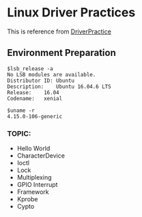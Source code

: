 # Linux Driver Practices

This is reference from [DriverPractice](https://github.com/starnight/DriverPractice)

## Environment Preparation
```
$lsb_release -a
No LSB modules are available.
Distributor ID:	Ubuntu
Description:	Ubuntu 16.04.6 LTS
Release:	16.04
Codename:	xenial

$uname -r
4.15.0-106-generic
```
### TOPIC:
- Hello World
- CharacterDevice
- Ioctl
- Lock
- Multiplexing
- GPIO Interrupt
- Framework
- Kprobe
- Cypto

